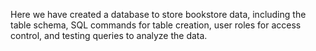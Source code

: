 Here we have created a database to store bookstore data, including the table schema, SQL commands for table creation, user roles for access control, and testing queries to analyze the data.
